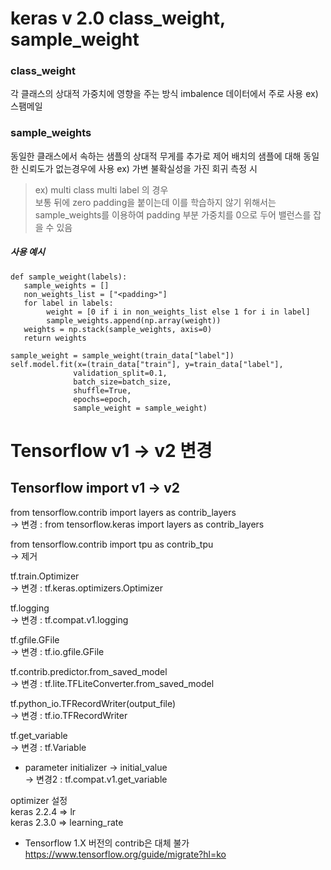# keras v 2.0 class_weight, sample_weight

### class_weight
각 클래스의 상대적 가중치에 영향을 주는 방식
imbalence 데이터에서 주로 사용
ex) 스팸메일

### sample_weights
동일한 클래스에서 속하는 샘플의 상대적 무게를 추가로 제어
배치의 샘플에 대해 동일한 신뢰도가 없는경우에 사용 
ex) 가변 불확실성을 가진 회귀 측정 시 

> ex) multi class multi label 의 경우 <br>
> 보통 뒤에 zero padding을 붙이는데 이를 학습하지 않기 위해서는 
> sample_weights를 이용하여 padding 부분 가중치를 0으로 두어 밸런스를 잡을 수 있음 <br>

##### 사용 예시 <br>
 ```
def sample_weight(labels):
    sample_weights = []
    non_weights_list = ["<padding>"]
    for label in labels:
         weight = [0 if i in non_weights_list else 1 for i in label]
         sample_weights.append(np.array(weight))
    weights = np.stack(sample_weights, axis=0)
    return weights    
         
sample_weight = sample_weight(train_data["label"])
self.model.fit(x=(train_data["train"], y=train_data["label"],
               validation_split=0.1,
               batch_size=batch_size,
               shuffle=True,
               epochs=epoch,
               sample_weight = sample_weight)
```

# Tensorflow v1 -> v2 변경
## Tensorflow import v1 -> v2

from tensorflow.contrib import layers as contrib_layers<br>
-> 변경 : from tensorflow.keras import layers as contrib_layers<br>

from tensorflow.contrib import tpu as contrib_tpu<br>
-> 제거<br>

tf.train.Optimizer <br>
-> 변경 : tf.keras.optimizers.Optimizer <br>

tf.logging <br>
-> 변경 : tf.compat.v1.logging <br>

tf.gfile.GFile <br>
-> 변경 : tf.io.gfile.GFile <br>

 tf.contrib.predictor.from_saved_model <br>
 -> 변경 : tf.lite.TFLiteConverter.from_saved_model <br>

tf.python_io.TFRecordWriter(output_file) <br>
-> 변경 :  tf.io.TFRecordWriter <br>

tf.get_variable  <br>
-> 변경 : tf.Variable <br>
+ parameter initializer -> initial_value <br>
-> 변경2 : tf.compat.v1.get_variable <br>

optimizer 설정 <br> 
keras 2.2.4 => lr  <br>
keras 2.3.0 => learning_rate <br>


- Tensorflow 1.X 버전의 contrib은 대체 불가
https://www.tensorflow.org/guide/migrate?hl=ko
